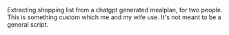 Extracting shopping list from a chatgpt generated mealplan, for two people.  
This is something custom which me and my wife use. It's not meant to be a general script.
